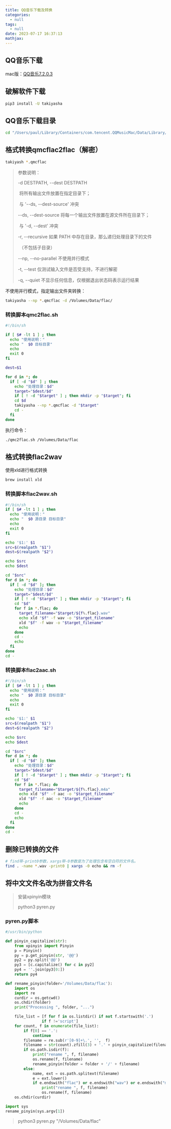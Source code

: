 ```yaml
---
title: QQ音乐下载及转换
categories:
  - null
tags:
  - null
date: 2023-07-17 16:37:13
mathjax:
---
```


## QQ音乐下载

mac版：[QQ音乐7.2.0.3](https://www.xue51.com/mac/61958.html#xzdz)

## 破解软件下载

```bash
pip3 install -U takiyasha
```

## QQ音乐下载目录

``` bash 
cd "/Users/paul/Library/Containers/com.tencent.QQMusicMac/Data/Library/Application Support/QQMusicMac/iQmc" 
```

<!--more-->

## 格式转换qmcflac2flac（解密）

```bash
takiyash *.qmcflac
```

> 参数说明：
>
>  -d DESTPATH, --dest DESTPATH
>
> ​            将所有输出文件放置在指定目录下；
>
> ​            与 '--ds, --dest-source' 冲突
>
>  --ds, --dest-source  将每一个输出文件放置在源文件所在目录下；
>
> ​            与 '-d, --dest' 冲突
>
>  -r, --recursive    如果 PATH 中存在目录，那么递归处理目录下的文件
>
> ​            （不包括子目录）
>
>  --np, --no-parallel  不使用并行模式
>
>  -t, --test      仅测试输入文件是否受支持，不进行解密
>
>  -q, --quiet      不显示任何信息，仅根据退出状态码表示运行结果



不使用并行模式，指定输出文件夹转换：

```bash
takiyasha --np *.qmcflac -d /Volumes/Data/flac/
```

### 转换脚本qmc2flac.sh

```bash
#!/bin/sh

if [ $# -lt 1 ] ; then
  echo "使用说明："
  echo "  $0 目标目录"
  echo
  exit 0
fi

dest=$1

for d in *; do
  if [ -d "$d" ] ; then
    echo "处理目录：$d"
    target="$dest/$d"
    if [ ! -d "$target" ] ; then mkdir -p "$target"; fi
    cd $d
    takiyasha --np *.qmcflac -d "$target"
    cd -
  fi
done
```

执行命令：

```bash
./qmc2flac.sh /Volumes/Data/flac
```

## 格式转换flac2wav

使用xld进行格式转换

```bash
brew install xld
```

### 转换脚本flac2wav.sh

```bash
#!/bin/sh
if [ $# -lt 1 ] ; then
  echo "使用说明："
  echo "  $0 源目录 目标目录"
  echo
  exit 0
fi

echo '$1:' $1
src=$(realpath "$1")
dest=$(realpath "$2")

echo $src
echo $dest

cd "$src"
for d in *; do
  if [ -d "$d" ]; then
    echo "处理目录：$d"
    target="$dest/$d"
    if [ ! -d "$target" ] ; then mkdir -p "$target"; fi
    cd "$d"
    for f in *.flac; do
      target_filename="$target/${f%.flac}.wav"
      echo xld "$f" -f wav -o "$target_filename"
      xld "$f" -f wav -o "$target_filename"
      echo
    done
    cd -
    echo
  fi
done
cd -
```

### 转换脚本flac2aac.sh

```bash
#!/bin/sh
if [ $# -lt 1 ] ; then
  echo "使用说明："
  echo "  $0 源目录 目标目录"
  echo
  exit 0
fi

echo '$1:' $1
src=$(realpath "$1")
dest=$(realpath "$2")

echo $src
echo $dest

cd "$src"
for d in *; do
  if [ -d "$d" ]; then
    echo "处理目录：$d"
    target="$dest/$d"
    if [ ! -d "$target" ] ; then mkdir -p "$target"; fi
    cd "$d"
    for f in *.flac; do
      target_filename="$target/${f%.flac}.m4a"
      echo xld "$f" -f aac -o "$target_filename"
      xld "$f" -f aac -o "$target_filename"
      echo
    done
    cd -
    echo
  fi
done
cd -
```

## 删除已转换的文件

```bash
# find带-print0参数，xargs带-0参数是为了处理包含有空白符的文件名。
find . -name *.wav -print0 | xargs -0 echo && rm -f
```

## 将中文文件名改为拼音文件名

> 安装xpinyin模块
>
> python3 pyren.py

### pyren.py脚本

```python
#/usr/bin/python

def pinyin_capitalize(str):
    from xpinyin import Pinyin
    p = Pinyin()
    py = p.get_pinyin(str, '@@')
    py2 = py.split('@@')
    py3 = [c.capitalize() for c in py2]
    py4 = ''.join(py3[0:])
    return py4

def rename_pinyin(folder='/Volumes/Data/flac'):
    import os
    import re
    curdir = os.getcwd()
    os.chdir(folder)
    print("Processing ", folder, "...")

    file_list = [f for f in os.listdir() if not f.startswith('.')
                if f !='script']
    for count, f in enumerate(file_list):
        if f[0] == '.':
            continue
        filename = re.sub(r'[0-9]+\.', '',  f)
        filename = str(count).zfill(3) + '.' + pinyin_capitalize(filename) #
        if os.path.isdir(f):
            print("rename ", f, filename)
            os.rename(f, filename)
            rename_pinyin(folder = folder + '/' + filename)
        else:
            name, ext = os.path.splitext(filename)
            e = ext.lower()
            if e.endswith("flac") or e.endswith("wav") or e.endswith("m4a"):
                print("rename ", f, filename)
                os.rename(f, filename)
    os.chdir(curdir)

import sys
rename_pinyin(sys.argv[1])

```

> python3 pyren.py "/Volumes/Data/flac"
